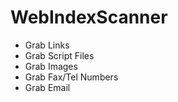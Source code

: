 # WebIndexScanner
 -  Grab Links
- Grab Script Files
- Grab Images
- Grab Fax/Tel Numbers
- Grab Email
